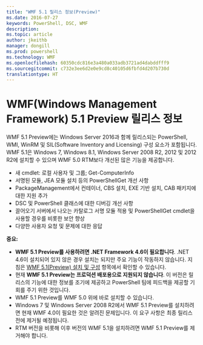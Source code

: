 ```yaml
---
title: "WMF 5.1 릴리스 정보(Preview)"
ms.date: 2016-07-27
keywords: PowerShell, DSC, WMF
description: 
ms.topic: article
author: jkeithb
manager: dongill
ms.prod: powershell
ms.technology: WMF
ms.openlocfilehash: 60350cdc816e3a480a033adb3721ad4dabddfff9
ms.sourcegitcommit: c732e3ee6d2e0e9cd8c40105d6fbfd4d207b730d
translationtype: HT
---
```

# <a name="windows-management-framework-wmf-51-preview-release-notes"></a>WMF(Windows Management Framework) 5.1 Preview 릴리스 정보 #

WMF 5.1 Preview에는 Windows Server 2016과 함께 릴리스되는 PowerShell, WMI, WinRM 및 SIL(Software Inventory and Licensing) 구성 요소가 포함됩니다. WMF 5.1은 Windows 7, Windows 8.1, Windows Server 2008 R2, 2012 및 2012 R2에 설치할 수 있으며 WMF 5.0 RTM보다 개선된 많은 기능을 제공합니다.

- 새 cmdlet: 로컬 사용자 및 그룹; Get-ComputerInfo
- 서명된 모듈, JEA 모듈 설치 등의 PowerShellGet 개선 사항
- PackageManagement에서 컨테이너, CBS 설치, EXE 기반 설치, CAB 패키지에 대한 지원 추가
- DSC 및 PowerShell 클래스에 대한 디버깅 개선 사항
- 끌어오기 서버에서 나오는 카탈로그 서명 모듈 적용 및 PowerShellGet cmdlet을 사용할 경우를 비롯한 보안 향상
- 다양한 사용자 요청 및 문제에 대한 응답

**중요:**

- **WMF 5.1 Preview를 사용하려면 .NET Framework 4.6이 필요합니다**. .NET 4.6이 설치되어 있지 않은 경우 설치는 되지만 주요 기능이 작동하지 않습니다. 지침은 [WMF 5.1(Preview) 설치 및 구성](https://msdn.microsoft.com/en-us/powershell/wmf/5.1/install-configure) 항목에서 확인할 수 있습니다. 
- 현재 **WMF 5.1 Preview는 프로덕션 배포용으로 지원되지 않습니다**. 이 버전은 릴리스의 기능에 대한 정보를 조기에 제공하고 PowerShell 팀에 피드백을 제공할 기회를 주기 위한 것입니다.
- WMF 5.1 Preview를 WMF 5.0 위에 바로 설치할 수 있습니다.
- Windows 7 및 Windows Server 2008 R2에서 WMF 5.1 Preview를 설치하려면 현재 WMF 4.0이 필요한 것은 알려진 문제입니다. 이 요구 사항은 최종 릴리스 전에 제거될 예정됩니다.
- RTM 버전을 비롯해 이후 버전의 WMF 5.1을 설치하려면 WMF 5.1 Preview를 제거해야 합니다.

